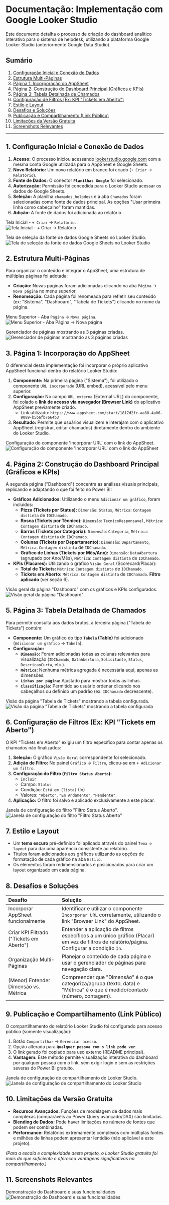 # Documentação: Implementação com Google Looker Studio

Este documento detalha o processo de criação do dashboard analítico interativo para o sistema de helpdesk, utilizando a plataforma Google Looker Studio (anteriormente Google Data Studio).

## Sumário

1.  [Configuração Inicial e Conexão de Dados](#1-configuração-inicial-e-conexão-de-dados)
2.  [Estrutura Multi-Páginas](#2-estrutura-multi-páginas)
3.  [Página 1: Incorporação do AppSheet](#3-página-1-incorporação-do-appsheet)
4.  [Página 2: Construção do Dashboard Principal (Gráficos e KPIs)](#4-página-2-construção-do-dashboard-principal-gráficos-e-kpis)
5.  [Página 3: Tabela Detalhada de Chamados](#5-página-3-tabela-detalhada-de-chamados)
6.  [Configuração de Filtros (Ex: KPI "Tickets em Aberto")](#6-configuração-de-filtros-ex-kpi-tickets-em-aberto)
7.  [Estilo e Layout](#7-estilo-e-layout)
8.  [Desafios e Soluções](#8-desafios-e-soluções)
9.  [Publicação e Compartilhamento (Link Público)](#9-publicação-e-compartilhamento-link-público)
10. [Limitações da Versão Gratuita](#10-limitações-da-versão-gratuita)
11. [Screenshots Relevantes](#11-screenshots-relevantes)

---

## 1. Configuração Inicial e Conexão de Dados

1.  **Acesso:** O processo iniciou acessando [lookerstudio.google.com](https://lookerstudio.google.com/) com a mesma conta Google utilizada para o AppSheet e Google Sheets.
2.  **Novo Relatório:** Um novo relatório em branco foi criado (`+ Criar` -> `Relatório`).
3.  **Fonte de Dados:** O conector **`Planilhas Google`** foi selecionado.
4.  **Autorização:** Permissão foi concedida para o Looker Studio acessar os dados do Google Sheets.
5.  **Seleção:** A planilha `chamados_helpdesk` e a aba `Chamados` foram selecionadas como fonte de dados principal. As opções "Usar primeira linha como cabeçalho" foram mantidas.
6.  **Adição:** A fonte de dados foi adicionada ao relatório.  

Tela Inicial - `+ Criar` -> `Relatório`.  
![Tela Inicial - `+ Criar` -> `Relatório`](screenshots/looker_inicio1.png)  

Tela de seleção da fonte de dados Google Sheets no Looker Studio.  
![Tela de seleção da fonte de dados Google Sheets no Looker Studio](screenshots/looker_inicio2.png)  



## 2. Estrutura Multi-Páginas

Para organizar o conteúdo e integrar o AppSheet, uma estrutura de múltiplas páginas foi adotada:

*   **Criação:** Novas páginas foram adicionadas clicando na aba `Página` -> `Nova página` no menu superior.
*   **Renomeação:** Cada página foi renomeada para refletir seu conteúdo (ex: "Sistema", "Dashboard", "Tabela de Tickets") clicando no nome da página.  

Menu Superior - Aba `Página` -> `Nova página`.  
![Menu Superior - Aba `Página` -> `Nova página`](screenshots/looker_gerenciador_pag1.png)  
  
  
Gerenciador de páginas mostrando as 3 páginas criadas.  
![Gerenciador de páginas mostrando as 3 páginas criadas](screenshots/looker_gerenciador_pag2.png)  

## 3. Página 1: Incorporação do AppSheet

O diferencial desta implementação foi incorporar o próprio aplicativo AppSheet funcional dentro do relatório Looker Studio:

1.  **Componente:** Na primeira página ("Sistema"), foi utilizado o componente `URL incorporado` (URL embed), acessível pelo menu superior.
2.  **Configuração:** No campo `URL externa` (External URL) do componente, foi colado o **link de acesso via navegador (Browser Link)** do aplicativo AppSheet previamente criado.
    *   Link utilizado: `https://www.appsheet.com/start/1817d2fc-aa88-4a06-9089-b5bafb7664b3`
3.  **Resultado:** Permite que usuários visualizem e interajam com o aplicativo AppSheet (registrar, editar chamados) diretamente dentro do ambiente do Looker Studio.  

Configuração do componente 'Incorporar URL' com o link do AppSheet.  
![Configuração do componente 'Incorporar URL' com o link do AppSheet](screenshots/looker_url_incorporado.png)  


## 4. Página 2: Construção do Dashboard Principal (Gráficos e KPIs)

A segunda página ("Dashboard") concentra as análises visuais principais, replicando e adaptando o que foi feito no Power BI:

*   **Gráficos Adicionados:** Utilizando o menu `Adicionar um gráfico`, foram incluídos:
    *   **Pizza (Tickets por Status):** `Dimensão`: `Status`, `Métrica`: `Contagem distinta` de `IDChamado`.
    *   **Rosca (Tickets por Técnico):** `Dimensão`: `TecnicoResponsavel`, `Métrica`: `Contagem distinta` de `IDChamado`.
    *   **Barras (Tickets por Categoria):** `Dimensão`: `Categoria`, `Métrica`: `Contagem distinta` de `IDChamado`.
    *   **Colunas (Tickets por Departamento):** `Dimensão`: `Departamento`, `Métrica`: `Contagem distinta` de `IDChamado`.
    *   **Gráfico de Linhas (Tickets por Mês/Ano):** `Dimensão`: `DataAbertura` (agrupado por Ano/Mês), `Métrica`: `Contagem distinta` de `IDChamado`.
*   **KPIs (Placares):** Utilizando o gráfico `Visão Geral` (Scorecard/Placar):
    *   **Total de Tickets:** `Métrica`: `Contagem distinta` de `IDChamado`.
    *   **Tickets em Aberto:** `Métrica`: `Contagem distinta` de `IDChamado`. **Filtro aplicado** (ver seção 6).  

Visão geral da página "Dashboard" com os gráficos e KPIs configurados.  
![Visão geral da página "Dashboard"](screenshots/looker_dashboard_demo.png)  


## 5. Página 3: Tabela Detalhada de Chamados

Para permitir consulta aos dados brutos, a terceira página ("Tabela de Tickets") contém:

*   **Componente:** Um gráfico do tipo **`Tabela` (Table)** foi adicionado (`Adicionar um gráfico` -> `Tabela`).
*   **Configuração:**
    *   **`Dimensão`:** Foram adicionadas todas as colunas relevantes para visualização (`IDChamado`, `DataAbertura`, `Solicitante`, `Status`, `DescricaoCurta`, etc.).
    *   **`Métrica`:** Nenhuma métrica agregada é necessária aqui, apenas as dimensões.
    *   **`Linhas por página`:** Ajustado para mostrar todas as linhas.
    *   **`Classificação`:** Permitido ao usuário ordenar clicando nos cabeçalhos ou definido um padrão (ex: `IDChamado` decrescente).  

Visão da página "Tabela de Tickets" mostrando a tabela configurada.  
![Visão da página "Tabela de Tickets" mostrando a tabela configurada](screenshots/looker_pagina_tabela.png)  


## 6. Configuração de Filtros (Ex: KPI "Tickets em Aberto")

O KPI "Tickets em Aberto" exigiu um filtro específico para contar apenas os chamados não finalizados:

1.  **Seleção:** O gráfico `Visão Geral` correspondente foi selecionado.
2.  **Adição de Filtro:** No painel `Gráfico` -> `Filtro`, clicou-se em `+ Adicionar um filtro`.
3.  **Configuração do Filtro (`Filtro Status Aberto`):**
    *   `Incluir`
    *   Campo: `Status`
    *   Condição: `Está em (lista)` (In)
    *   Valores: `"Aberto"`, `"Em Andamento"`, `"Pendente"`.
4.  **Aplicação:** O filtro foi salvo e aplicado exclusivamente a este placar.  

Janela de configuração do filtro "Filtro Status Aberto".  
![Janela de configuração do filtro "Filtro Status Aberto"](screenshots/looker_config_filtro_stsaberto.png)  


## 7. Estilo e Layout

*   Um **tema escuro** pré-definido foi aplicado através do painel `Tema e layout` para dar uma aparência consistente ao relatório.
*   Títulos foram adicionados aos gráficos utilizando as opções de formatação de cada gráfico na aba `Estilo`.
*   Os elementos foram redimensionados e posicionados para criar um layout organizado em cada página.  

## 8. Desafios e Soluções

| Desafio                                      | Solução                                                                                                                                |
| :------------------------------------------- | :------------------------------------------------------------------------------------------------------------------------------------- |
| Incorporar AppSheet funcionalmente          | Identificar e utilizar o componente `Incorporar URL` corretamente, utilizando o link "Browser Link" do AppSheet.                        |
| Criar KPI Filtrado ("Tickets em Aberto")    | Entender a aplicação de filtros específicos a um único gráfico (Placar) em vez de filtros de relatório/página. Configurar a condição `In`. |
| Organização Multi-Páginas                    | Planejar o conteúdo de cada página e usar o gerenciador de páginas para navegação clara.                                                 |
| (Menor) Entender Dimensão vs. Métrica       | Compreender que "Dimensão" é o que categoriza/agrupa (texto, data) e "Métrica" é o que é medido/contado (número, contagem).              |

## 9. Publicação e Compartilhamento (Link Público)

O compartilhamento do relatório Looker Studio foi configurado para acesso público (somente visualização):

1.  Botão `Compartilhar` -> `Gerenciar acesso`.
2.  Opção alterada para **`Qualquer pessoa com o link pode ver`**.
3.  O link gerado foi copiado para uso externo (README principal).
4.  **Vantagem:** Este método permite visualização interativa do dashboard por qualquer pessoa com o link, sem exigir login e sem as restrições severas do Power BI gratuito.  

Janela de configuração de compartilhamento do Looker Studio.  
![Janela de configuração de compartilhamento do Looker Studio](screenshots/looker_tela_compartilhamento.png)  


## 10. Limitações da Versão Gratuita

*   **Recursos Avançados:** Funções de modelagem de dados mais complexas (comparáveis ao Power Query avançado/DAX) são limitadas.
*   **Blending de Dados:** Pode haver limitações no número de fontes que podem ser combinadas.
*   **Performance:** Relatórios extremamente complexos com múltiplas fontes e milhões de linhas podem apresentar lentidão (não aplicável a este projeto).

*(Para a escala e complexidade deste projeto, o Looker Studio gratuito foi mais do que suficiente e ofereceu vantagens significativas no compartilhamento.)*

## 11. Screenshots Relevantes  

Demonstração do Dashboard e suas funcionalidades  
![Demonstração do Dashboard e suas funcionalidades](screenshots/Looker_HelpDesk_APP_Desktop_Web.gif)  


